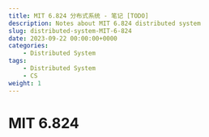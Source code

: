 ```yaml
---
title: MIT 6.824 分布式系统 - 笔记 [TODO]
description: Notes about MIT 6.824 distributed system
slug: distributed-system-MIT-6-824
date: 2023-09-22 00:00:00+0000
categories:
    - Distributed System
tags:
    - Distributed System
    - CS
weight: 1
---
```


# MIT 6.824
 
